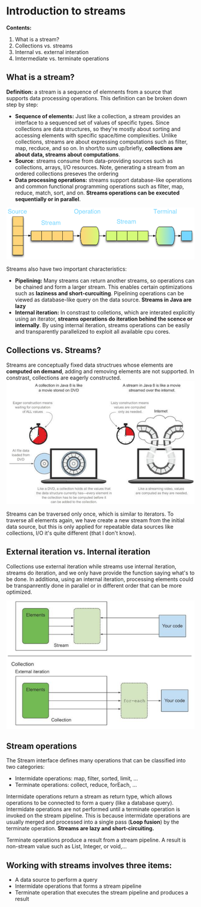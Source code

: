 # Introduction to streams

**Contents:**

1. What is a stream?
2. Collections vs. streams
3. Internal vs. external interation
4. Imtermediate vs. terminate operations

## What is a stream?

**Definition:** a stream is a sequence of elemnents from a source that supports data processing operations. This definition can be broken down step by step:

* **Sequence of elements:** Just like a collection, a stream provides an interface to a sequenced set of values of specific types. Since collections are data structures, so they're mostly about sorting and accessing elements with specific space/time complexities. Unlike collections, streams are about expressing computations such as filter, map, recduce, and so on. In short/to sum up/briefly, **collections are about data, streams about computations**.
* **Source**: streams consume from data-providing sources such as collections, arrays, I/O resources. Note, generating a stream from an ordered collections preseves the ordering
* **Data processing operations:** streams support database-like operations and common functional programming operations such as filter, map, reduce, match, sort, and on. **Streams operations can be executed sequentially or in parallel**. 


![alt text](https://github.com/StudyInDepth/Functional-Programming/blob/master/images/stream.png "Streams and Operations")

Streams also have two important characteristics:

* **Pipelining:** Many streams can return another streams, so operations can be chained and form a larger stream. This enables certain optimizations such as **laziness and short-curcuiting**. Pipelining operations can be viewed as database-like query on the data source. **Streams in Java are lazy**
* **Internal iteration:** In constrast to colletions, which are interated explicitly using an iterator, **streams operations do iteration behind the scence or internally**. By using internal iteration, streams operations can be easily and transparently parallelized to exploit all available cpu cores. 

## Collections vs. Streams?

Streams are conceptually fixed data structrues whose elements are **computed on demand**, adding and removing elements are not supported. In constrast, collections are eagerly constructed. 
![alt text](https://github.com/StudyInDepth/Functional-Programming/blob/master/images/streamsvscollections.png "Streams vs Operations")

Streams can be traversed only once, which is similar to iterators. To traverse all elements again, we have create a new stream from the initial data source, but this is only applied for repeatable data sources like collections, I/O it's quite different (that I don't know).

## External iteration vs. Internal iteration

Collections use external iteration while streams use internal iteration, streams do iteration, and we only have provide the function saying what's to be done. In additiona, using an internal iteration, processing elements could be transpanrently done in parallel or in different order that can be more optimized. 

![alt text](https://github.com/StudyInDepth/Functional-Programming/blob/master/images/internalvsexternal.png "internal vs external")

## Stream operations

The Stream interface defines many operations that can be classified into two categories:
* Intermidate operations: map, filter, sorted, limit, ...
* Terminate operations: collect, reduce, forEach, ...

Intermidate operations return a stream as return type, which allows operations to be connected to form a query (like a database query). Intermidate operations are not performed until a terminate operation is invoked on the stream pipeline. This is because intermidate operations are usually merged and processed into a single pass (**Loop fusion**) by the terminate operation. **Streams are lazy and short-circuiting.**

Terminate operatiions produce a result from a stream pipeline. A result is non-stream value such as List, Integer, or void,... 

## Working with streams involves three items:
* A data source to perform a query
* Intermidate operations that forms a stream pipeline 
* Terminate operation that executes the stream pipeline and produces a result



 



